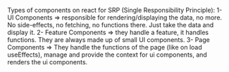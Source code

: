 Types of components on react for SRP (Single Responsibility Principle):
1- UI Components => responsible for rendering/displaying the data, no more. No side-effects, no fetching, no functions there. Just take the data and display it.
2- Feature Components => they handle a feature, it handles functions. They are always made up of small UI components.
3- Page Components => They handle the functions of the page (like on load useEffects), manage and provide the context for ui components, and renders the ui components.